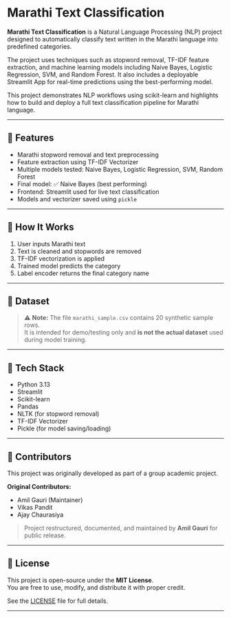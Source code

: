 # Marathi Text Classification

**Marathi Text Classification** is a Natural Language Processing (NLP) project designed to automatically classify text written in the Marathi language into predefined categories. 

The project uses techniques such as stopword removal, TF-IDF feature extraction, and machine learning models including Naive Bayes, Logistic Regression, SVM, and Random Forest. It also includes a deployable Streamlit App for real-time predictions using the best-performing model.

This project demonstrates NLP workflows using scikit-learn and highlights how to build and deploy a full text classification pipeline for Marathi language.

---

## 🚀 Features

- Marathi stopword removal and text preprocessing
- Feature extraction using TF-IDF Vectorizer
- Multiple models tested: Naive Bayes, Logistic Regression, SVM, Random Forest
- Final model: ✅ Naive Bayes (best performing)
- Frontend: Streamlit used for live text classification
- Models and vectorizer saved using `pickle`

---

## 🧠 How It Works

1. User inputs Marathi text
2. Text is cleaned and stopwords are removed
3. TF-IDF vectorization is applied
4. Trained model predicts the category
5. Label encoder returns the final category name

---

## 📁 Dataset

> ⚠️ **Note:** The file `marathi_sample.csv` contains 20 synthetic sample rows.  
> It is intended for demo/testing only and **is not the actual dataset** used during model training.

---

 ## 🧰 Tech Stack

- Python 3.13
- Streamlit
- Scikit-learn
- Pandas
- NLTK (for stopword removal)
- TF-IDF Vectorizer
- Pickle (for model saving/loading)

---

## 👥 Contributors

This project was originally developed as part of a group academic project.

**Original Contributors:**
- Amil Gauri (Maintainer)  
- Vikas Pandit  
- Ajay Chaurasiya  

> Project restructured, documented, and maintained by **Amil Gauri** for public release.

---

## 📄 License

This project is open-source under the **MIT License**.  
You are free to use, modify, and distribute it with proper credit.

See the [LICENSE](LICENSE) file for full details.

---

          
